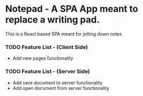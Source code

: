 # Notepad - A SPA App meant to replace a writing pad.

This is a React based SPA meant for jotting down notes

### TODO Feature List - (Client Side)

- Add new pages functionality

### TODO Feature List - (Server Side)

- Add save document to server functionality
- Add open document from server functionality
